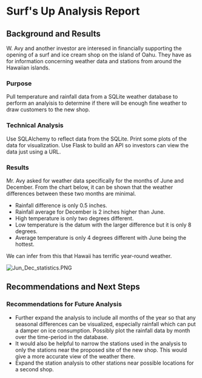 # Surf's Up Analysis Report

## Background and Results
W. Avy and another investor are interesed in financially supporting the opening of 
a surf and ice cream shop on the island of Oahu.  They have as for information 
concerning weather data and stations from around the Hawaiian islands.

### Purpose
Pull temperature and rainfall data from a SQLite weather database to perform an 
analyisis to determine if there will be enough fine weather to draw customers to
the new shop.

### Technical Analysis
Use SQLAlchemy to reflect data from the SQLite. Print some plots of the data for 
visualization.  Use Flask to build an API so investors can view the data just 
using a URL.

### Results
Mr. Avy asked for weather data specifically for the months of June and December.
From the chart below, it can be shown that the weather differences between 
these two months are minimal.
- Rainfall difference is only 0.5 inches.
- Rainfall average for December is 2 inches higher than June.
- High temperature is only two degrees different.
- Low temperature is the datum with the larger difference but it is only 8 degrees.
- Average temperature is only 4 degrees different with June being the hottest.

We can infer from this that Hawaii has terrific year-round weather.

![Jun_Dec_statistics.PNG](attachment:Jun_Dec_statistics.PNG)


## Recommendations and Next Steps

### Recommendations for Future Analysis
- Further expand the analysis to include all months of the year so that any seasonal
    differences can be visualized, especially rainfall which can put a damper on ice consumption.
    Possibly plot the rainfall data by month over the time-period in the database.
- It would also be helpful to narrow the stations used in the analysis to only the stations near
    the proposed site of the new shop.  This would give a more accurate view of the weather there.
- Expand the station analysis to other stations near possible locations for a second shop.
